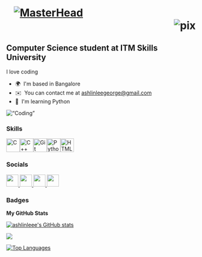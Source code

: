 
   [![MasterHead](https://user-images.githubusercontent.com/74038190/225813708-98b745f2-7d22-48cf-9150-083f1b00d6c9.gif)](https://ashlinleee.io)
<marquee behavior="scroll" direction="left"><img src="https://fontmeme.com/permalink/240111/7dfdb0aab7d954904a6a2a8e71d0f00f.png" alt="pixel-fonts" border="0"></marquee>
=========================================================================================================================================

Computer Science student at ITM Skills University
-------------------------------------------------

I love coding

* 🌍  I'm based in Bangalore
* ✉️  You can contact me at [ashlinleegeorge@gmail.com](mailto:ashlinleegeorge@gmail.com)
* 🧠  I'm learning Python

<img align=“right” alt=“Coding” width=“400” scr=“https://repository-images.githubusercontent.com/462900780/0a10af70-6cbf-46df-9071-0ff586a3b1d6”>


### Skills


<p align="left">
<a href="https://docs.microsoft.com/en-us/cpp/?view=msvc-170" target="_blank" rel="noreferrer"><img src="https://raw.githubusercontent.com/danielcranney/readme-generator/main/public/icons/skills/c-colored.svg" width="36" height="36" alt="C" /></a><a href="https://docs.microsoft.com/en-us/cpp/?view=msvc-170" target="_blank" rel="noreferrer"><img src="https://raw.githubusercontent.com/danielcranney/readme-generator/main/public/icons/skills/cplusplus-colored.svg" width="36" height="36" alt="C++" /></a><a href="https://git-scm.com/" target="_blank" rel="noreferrer"><img src="https://raw.githubusercontent.com/danielcranney/readme-generator/main/public/icons/skills/git-colored.svg" width="36" height="36" alt="Git" /></a><a href="https://www.python.org/" target="_blank" rel="noreferrer"><img src="https://raw.githubusercontent.com/danielcranney/readme-generator/main/public/icons/skills/python-colored.svg" width="36" height="36" alt="Python" /></a><a href="https://developer.mozilla.org/en-US/docs/Glossary/HTML5" target="_blank" rel="noreferrer"><img src="https://raw.githubusercontent.com/danielcranney/readme-generator/main/public/icons/skills/html5-colored.svg" width="36" height="36" alt="HTML5" /></a>
</p>


### Socials

<p align="left"> <a href="https://www.github.com/ashlinleee" target="_blank" rel="noreferrer"> <picture> <source media="(prefers-color-scheme: dark)" srcset="https://raw.githubusercontent.com/danielcranney/readme-generator/main/public/icons/socials/github-dark.svg" /> <source media="(prefers-color-scheme: light)" srcset="https://raw.githubusercontent.com/danielcranney/readme-generator/main/public/icons/socials/github.svg" /> <img src="https://raw.githubusercontent.com/danielcranney/readme-generator/main/public/icons/socials/github.svg" width="32" height="32" /> </picture> </a> <a href="http://www.instagram.com/ashlinleeee" target="_blank" rel="noreferrer"> <picture> <source media="(prefers-color-scheme: dark)" srcset="undefined" /> <source media="(prefers-color-scheme: light)" srcset="https://raw.githubusercontent.com/danielcranney/readme-generator/main/public/icons/socials/instagram.svg" /> <img src="https://raw.githubusercontent.com/danielcranney/readme-generator/main/public/icons/socials/instagram.svg" width="32" height="32" /> </picture> </a> <a href="https://www.linkedin.com/in/ashlingeorge" target="_blank" rel="noreferrer"> <picture> <source media="(prefers-color-scheme: dark)" srcset="https://raw.githubusercontent.com/danielcranney/readme-generator/main/public/icons/socials/linkedin-dark.svg" /> <source media="(prefers-color-scheme: light)" srcset="https://raw.githubusercontent.com/danielcranney/readme-generator/main/public/icons/socials/linkedin.svg" /> <img src="https://raw.githubusercontent.com/danielcranney/readme-generator/main/public/icons/socials/linkedin.svg" width="32" height="32" /> </picture> </a> <a href="https://www.threads.net/@ashlinleeee" target="_blank" rel="noreferrer"> <picture> <source media="(prefers-color-scheme: dark)" srcset="https://raw.githubusercontent.com/danielcranney/readme-generator/main/public/icons/socials/threads-dark.svg" /> <source media="(prefers-color-scheme: light)" srcset="https://raw.githubusercontent.com/danielcranney/readme-generator/main/public/icons/socials/threads.svg" /> <img src="https://raw.githubusercontent.com/danielcranney/readme-generator/main/public/icons/socials/threads.svg" width="32" height="32" /> </picture> </a></p>

### Badges

<b>My GitHub Stats</b>

<a href="http://www.github.com/ashlinleee"><img src="https://github-readme-stats.vercel.app/api?username=ashlinleee&show_icons=true&hide=&count_private=true&title_color=ffffff&text_color=10b981&icon_color=6366f1&bg_color=000000&hide_border=true&show_icons=true" alt="ashlinleee's GitHub stats" /></a>

<a href="http://www.github.com/ashlinleee"><img src="https://github-readme-streak-stats.herokuapp.com/?user=ashlinleee&stroke=10b981&background=000000&ring=ffffff&fire=ffffff&currStreakNum=10b981&currStreakLabel=ffffff&sideNums=10b981&sideLabels=10b981&dates=10b981&hide_border=true" /></a>


<a href="https://github.com/ashlinleee" align="left"><img src="https://github-readme-stats.vercel.app/api/top-langs/?username=ashlinleee&langs_count=10&title_color=ffffff&text_color=10b981&icon_color=6366f1&bg_color=000000&hide_border=true&locale=en&custom_title=Top%20%Languages" alt="Top Languages" /></a>





